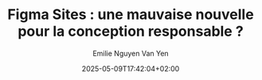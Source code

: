 ---
layout: post
title: "Figma Sites : une mauvaise nouvelle pour la conception responsable ?"
link: https://emue-design.fr/articles/figma-sites-une-mauvaise-nouvelle-pour-la-conception-responsable
author: "Emilie Nguyen Van Yen"
published_date: "09/05/2024"
description: "Le 7 mai 2025, Figma a annoncé le lancement d’un nouveau produit : Figma Sites. La promesse : publier un site directement depuis une maquette Figma. Les réactions de la communauté du design vont de “Wouah trop bien on va pouvoir se passer de développeuses frontend qualifiés” à “Oh la cata pour l’accessibilité”. Alors qu’en est-il du point de vue de la conception responsable ? Quelques éléments dans cet article à chaud, après quelques tests rapides."
language: "fr"
categories: "articles"
tags: "accessibilité figma éco-conception"
og-tags: "accessibilité figma éco-conception"
date: "2025-05-09T17:42:04+02:00"
permalink: /:categories/:year/:month/:day/:title/
---